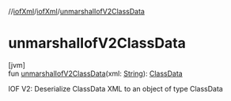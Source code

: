 //[iofXml](../../index.md)/[iofXml](index.md)/[unmarshalIofV2ClassData](unmarshal-iof-v2-class-data.md)

# unmarshalIofV2ClassData

[jvm]\
fun [unmarshalIofV2ClassData](unmarshal-iof-v2-class-data.md)(xml: [String](https://kotlinlang.org/api/latest/jvm/stdlib/kotlin/-string/index.html)): [ClassData](../iofXml.v2/-class-data/index.md)

IOF V2: Deserialize ClassData XML to an object of type ClassData
